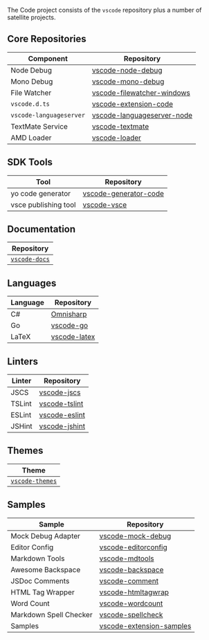 The Code project consists of the `vscode` repository plus a number of satellite projects.

## Core Repositories
|Component|Repository|
|---|---|
|Node Debug|[vscode-node-debug](https://github.com/microsoft/vscode-node-debug)|
|Mono Debug|[vscode-mono-debug](https://github.com/microsoft/vscode-mono-debug)|
|File Watcher|[vscode-filewatcher-windows](https://github.com/microsoft/vscode-filewatcher-windows)|
|`vscode.d.ts`|[vscode-extension-code](https://github.com/microsoft/vscode-extension-vscode)|
|`vscode-languageserver`|[vscode-languageserver-node](https://github.com/microsoft/vscode-languageserver-node)|
|TextMate Service|[vscode-textmate](https://github.com/microsoft/vscode-textmate)|
|AMD Loader|[vscode-loader](https://github.com/microsoft/vscode-loader)|

## SDK Tools
|Tool|Repository|
|---|---|
|yo code generator|[vscode-generator-code](https://github.com/microsoft/vscode-generator-code)|
|vsce publishing tool|[vscode-vsce](https://github.com/microsoft/vscode-vsce)|

## Documentation
|Repository|
|---|
|[`vscode-docs`](https://github.com/microsoft/vscode-docs)|

## Languages
|Language|Repository|
|---|---|
|C#|[Omnisharp](https://github.com/OmniSharp/omnisharp-vscode)
|Go|[vscode-go](https://github.com/microsoft/vscode-go)|
|LaTeX|[vscode-latex](https://github.com/microsoft/vscode-latex)|

## Linters
|Linter|Repository|
|---|---|
|JSCS	|[vscode-jscs](https://github.com/microsoft/vscode-jscs)|
|TSLint	|[vscode-tslint](https://github.com/microsoft/vscode-tslint)|
|ESLint	|[vscode-eslint](https://github.com/microsoft/vscode-eslint)|
|JSHint	|[vscode-jshint](https://github.com/microsoft/vscode-jshint)|

## Themes
|Theme|
|---|
|[`vscode-themes`](https://github.com/microsoft/vscode-themes)


## Samples
|Sample|Repository|
|---|---|
|Mock Debug Adapter|[vscode-mock-debug](https://github.com/microsoft/vscode-mock-debug)|
|Editor Config|[vscode-editorconfig](https://github.com/microsoft/vscode-editorconfig)|
|Markdown Tools|[vscode-mdtools](https://github.com/microsoft/vscode-mdtools)|
|Awesome Backspace|[vscode-backspace](https://github.com/microsoft/vscode-backspace)|
|JSDoc Comments|[vscode-comment](https://github.com/microsoft/vscode-comment)|
|HTML Tag Wrapper|[vscode-htmltagwrap](https://github.com/microsoft/vscode-htmltagwrap)|
|Word Count|[vscode-wordcount](https://github.com/microsoft/vscode-wordcount)|
|Markdown Spell Checker|[vscode-spellcheck](https://github.com/microsoft/vscode-spell-check)|
|Samples|[vscode-extension-samples](https://github.com/microsoft/vscode-extension-samples)|